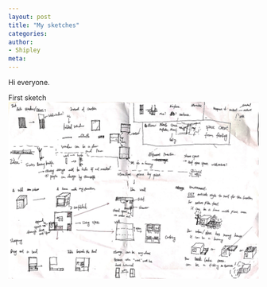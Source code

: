 ```yaml
---
layout: post
title: "My sketches"
categories:
author:
- Shipley
meta:
---
```

Hi everyone.

First sketch
![Sketch](https://raw.githubusercontent.com/Shipley-XinyuWang/3yr-Studio-Flexibility/master/assets/%E5%BE%AE%E4%BF%A1%E5%9B%BE%E7%89%87_20210910033012.jpg)
